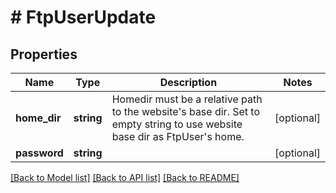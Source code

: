 # # FtpUserUpdate

## Properties

Name | Type | Description | Notes
------------ | ------------- | ------------- | -------------
**home_dir** | **string** | Homedir must be a relative path to the website&#39;s base dir. Set to empty string to use website base dir as FtpUser&#39;s home. | [optional]
**password** | **string** |  | [optional]

[[Back to Model list]](../../README.md#models) [[Back to API list]](../../README.md#endpoints) [[Back to README]](../../README.md)

